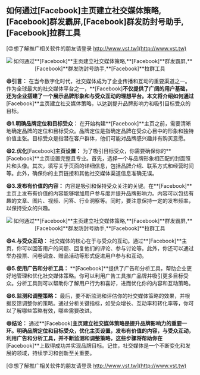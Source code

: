 ## **如何通过**[Facebook]**主页建立社交媒体策略,**[Facebook]**群发霸屏,**[Facebook]**群发防封号助手,**[Facebook]**拉群工具**

[😍想了解推广相关软件的朋友请登录 http://www.vst.tw](http://www.vst.tw)

 <center><img src="https://vst.tw/MP4/tuiguang/png/4.png" alt="如何通过**[Facebook]**主页建立社交媒体策略,**[Facebook]**群发霸屏,**[Facebook]**群发防封号助手,**[Facebook]**拉群工具"></center>

**😄引言：**
在当今数字化时代，社交媒体成为了企业传播和互动的重要渠道之一。作为全球最大的社交媒体平台之一，**[Facebook]**不仅提供了广阔的用户基础，还为企业搭建了一个展示品牌形象和与受众互动的理想平台。本文将介绍如何通过**[Facebook]**主页建立社交媒体策略，以达到提升品牌影响力和吸引目标受众的目标。

**😄1.明确品牌定位和目标受众：**
在开始构建**[Facebook]**主页之前，需要清晰地确定品牌的定位和目标受众。品牌定位是指确定品牌在受众心目中的形象和独特价值主张。目标受众是指潜在客户群体，他们可能对品牌感兴趣并有购买意愿。

**😄2.优化**[Facebook]**主页设置：**
为了吸引目标受众，你需要确保你的**[Facebook]**主页设置完整且专业。首先，选择一个与品牌形象相匹配的封面照片和头像。其次，填写关于页面的详细信息，包括品牌介绍、联系方式和经营时间等。此外，确保你的主页链接和其他社交媒体渠道信息准确无误。

**😄3.发布有价值的内容：**
内容是吸引和保持受众关注的关键。在**[Facebook]**主页上发布有价值的内容能够增加用户参与度并提升品牌影响力。内容可以包括有趣的文章、图片、视频、问答、行业洞察等。同时，要注意保持一定的发布频率，以保持受众的兴趣。

 <center><img src="https://vst.tw/MP4/tuiguang/png/4.png" alt="如何通过**[Facebook]**主页建立社交媒体策略,**[Facebook]**群发霸屏,**[Facebook]**群发防封号助手,**[Facebook]**拉群工具"></center>

**😄4.与受众互动：**
社交媒体的核心在于与受众的互动。通过**[Facebook]**主页，你可以回答用户的问题、回复他们的评论、参与讨论等。此外，你还可以通过举办投票、问卷调查、赠品活动等形式促进用户参与和互动。

**😄5.使用广告和分析工具：**
**[Facebook]**提供了广告和分析工具，帮助企业更好地管理和优化社交媒体策略。你可以利用广告工具推广品牌并吸引更多目标受众。分析工具则可以帮助你了解用户行为和喜好，进而优化你的内容和互动策略。

**😄6.监测和调整策略：**
最后，要不断监测和评估你的社交媒体策略的效果，并根据反馈调整你的策略。通过分析关键指标，如受众增长、互动率和转化率等，你可以了解哪些策略有效，哪些需要改进。

**😄结论：**
通过**[Facebook]**主页建立社交媒体策略是提升品牌影响力的重要一环。明确品牌定位和目标受众，优化主页设置，发布有价值的内容，与受众互动，利用广告和分析工具，并不断监测和调整策略，这些步骤将帮助你在**[Facebook]**上取得成功并实现品牌目标。记住，社交媒体是一个不断变化和发展的领域，持续学习和创新至关重要。

[😍想了解推广相关软件的朋友请登录 http://www.vst.tw](http://www.vst.tw)



